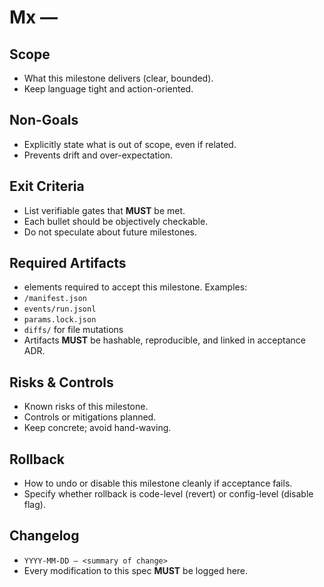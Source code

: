 # Mx — <Milestone Title>
## Scope
* What this milestone delivers (clear, bounded).
* Keep language tight and action-oriented.
## Non-Goals
* Explicitly state what is out of scope, even if related.
* Prevents drift and over-expectation.
## Exit Criteria
* List verifiable gates that **MUST** be met.
* Each bullet should be objectively checkable.
* Do not speculate about future milestones.
## Required Artifacts
*  elements required to accept this milestone. Examples:
  * `/manifest.json`
  * `events/run.jsonl`
  * `params.lock.json`
  * `diffs/` for file mutations
* Artifacts **MUST** be hashable, reproducible, and linked in acceptance ADR.
## Risks & Controls
* Known risks of this milestone.
* Controls or mitigations planned.
* Keep concrete; avoid hand-waving.
## Rollback
* How to undo or disable this milestone cleanly if acceptance fails.
* Specify whether rollback is code-level (revert) or config-level (disable flag).
## Changelog
* `YYYY-MM-DD — <summary of change>`
* Every modification to this spec **MUST** be logged here.

